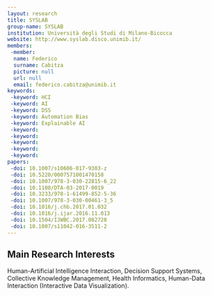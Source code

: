 ```yaml
---
layout: research
title: SYSLAB
group-name: SYSLAB
institution: Università degli Studi di Milano-Bicocca
website: http://www.syslab.disco.unimib.it/
members: 
 -member: 
  name: Federico
  surname: Cabitza
  picture: null
  url: null
  email: federico.cabitza@unimib.it
keywords: 
 -keyword: HCI
 -keyword: AI
 -keyword: DSS
 -keyword: Automation Bias
 -keyword: Explainable AI 
 -keyword: 
 -keyword: 
 -keyword: 
 -keyword: 
 -keyword: 
papers: 
 -doi: 10.1007/s10606-017-9303-z
 -doi: 10.5220/0007571001470158
 -doi: 10.1007/978-3-030-22815-6_22
 -doi: 10.1108/DTA-03-2017-0019
 -doi: 10.3233/978-1-61499-852-5-36
 -doi: 10.1007/978-3-030-00461-3_5
 -doi: 10.1016/j.chb.2017.01.032
 -doi: 10.1016/j.ijar.2016.11.013
 -doi: 10.1504/IJWBC.2017.082728
 -doi: 10.1007/s11042-016-3511-2
---
```



## Main Research Interests
Human-Artificial Intelligence Interaction, Decision Support Systems, Collective Knowledge Management, Health Informatics, Human-Data Interaction (Interactive Data Visualization). 